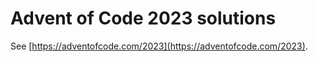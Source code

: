 # Advent of Code 2023 solutions

See [https://adventofcode.com/2023](https://adventofcode.com/2023).
